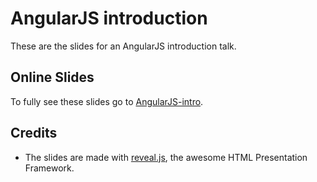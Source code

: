 # AngularJS introduction

These are the slides for an AngularJS introduction talk.

## Online Slides

To fully see these slides go to [AngularJS-intro](http://manudefrutosvila.github.io/slides/angularjs-intro).

## Credits

- The slides are made with [reveal.js](http://lab.hakim.se/reveal-js), the awesome HTML Presentation Framework.
